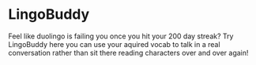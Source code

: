 # LingoBuddy


Feel like duolingo is failing you once you hit your 200 day streak? Try LingoBuddy here you can use your aquired vocab to talk in a real conversation rather than sit there reading characters over and over again! 
